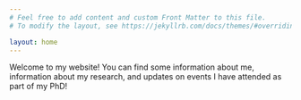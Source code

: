 ```yaml
---
# Feel free to add content and custom Front Matter to this file.
# To modify the layout, see https://jekyllrb.com/docs/themes/#overriding-theme-defaults

layout: home
---
```


Welcome to my website! You can find some information about me, information about my research, and updates on events I 
have attended as part of my PhD!

